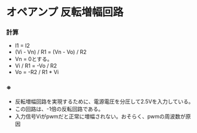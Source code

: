 # オペアンプ 反転増幅回路
### 計算
- I1 = I2
- (Vi - Vn) / R1 = (Vn - Vo) / R2
- Vn = 0とする。
- Vi / R1 = -Vo / R2
- Vo = -R2 / R1 * Vi

### ※
- 反転増幅回路を実現するために、電源電圧を分圧して2.5Vを入力している。
- この回路は、-1倍の反転回路である。
- 入力信号Viがpwmだと正常に増幅されない。おそらく、pwmの周波数が原因
